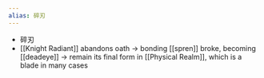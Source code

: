 ```yaml
---
alias: 碎刃
---
```

- 碎刃
- [[Knight Radiant]] abandons oath -> bonding [[spren]] broke, becoming [[deadeye]] -> remain its final form in [[Physical Realm]], which is a blade in many cases
